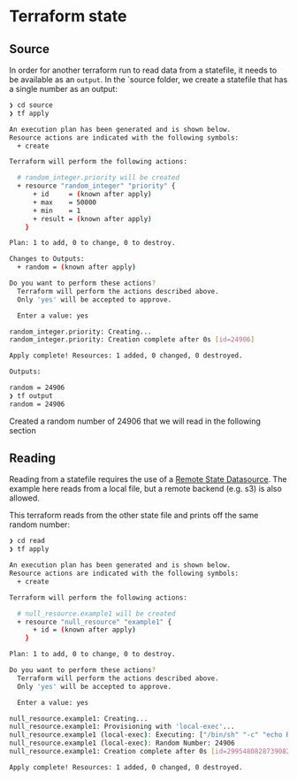 # Terraform state


## Source

In order for another terraform run to read data from a statefile, it needs to be available as an `output`.  In the `source folder, we create a statefile that has a single number as an output:

```bash
❯ cd source   
❯ tf apply 

An execution plan has been generated and is shown below.
Resource actions are indicated with the following symbols:
  + create

Terraform will perform the following actions:

  # random_integer.priority will be created
  + resource "random_integer" "priority" {
      + id     = (known after apply)
      + max    = 50000
      + min    = 1
      + result = (known after apply)
    }

Plan: 1 to add, 0 to change, 0 to destroy.

Changes to Outputs:
  + random = (known after apply)

Do you want to perform these actions?
  Terraform will perform the actions described above.
  Only 'yes' will be accepted to approve.

  Enter a value: yes

random_integer.priority: Creating...
random_integer.priority: Creation complete after 0s [id=24906]

Apply complete! Resources: 1 added, 0 changed, 0 destroyed.

Outputs:

random = 24906
❯ tf output
random = 24906
```

Created a random number of 24906 that we will read in the following section

## Reading

Reading from a statefile requires the use of a [Remote State Datasource](https://www.terraform.io/docs/language/state/remote-state-data.html).  The example here reads from a local file, but a remote backend (e.g. s3) is also allowed.

This terraform reads from the other state file and prints off the same random number:


```bash
❯ cd read  
❯ tf apply

An execution plan has been generated and is shown below.
Resource actions are indicated with the following symbols:
  + create

Terraform will perform the following actions:

  # null_resource.example1 will be created
  + resource "null_resource" "example1" {
      + id = (known after apply)
    }

Plan: 1 to add, 0 to change, 0 to destroy.

Do you want to perform these actions?
  Terraform will perform the actions described above.
  Only 'yes' will be accepted to approve.

  Enter a value: yes

null_resource.example1: Creating...
null_resource.example1: Provisioning with 'local-exec'...
null_resource.example1 (local-exec): Executing: ["/bin/sh" "-c" "echo Random Number: $OUTPUT"]
null_resource.example1 (local-exec): Random Number: 24906
null_resource.example1: Creation complete after 0s [id=2995480828739082113]

Apply complete! Resources: 1 added, 0 changed, 0 destroyed.
```
